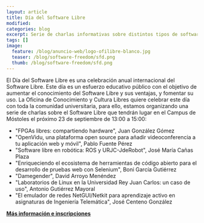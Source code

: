 ```yaml
---
layout: article
title: Día del Software Libre
modified:
categories: blog
excerpt: Serie de charlas informativas sobre distintos tipos de software y alternativas con motivo del Día del Software Libre
tags: []
image:
  feature: /blog/anuncio-web/logo-ofilibre-blanco.jpg
  teaser: /blog/software-freedom/sfd.png
  thumb: /blog/software-freedom/sfd.png
---
```


El Día del Software Libre es una celebración anual internacional del Software Libre. Este día es un esfuerzo educativo público con el objetivo de aumentar el conocimiento del Software Libre y sus ventajas, y fomentar su uso. La Oficina de Conocimiento y Cultura Libres quiere celebrar este día con toda la comunidad universitaria, para ello, estamos organizando una serie de charlas sobre el Software Libre que tendrán lugar en el Campus de Móstoles el próximo 23 de septiembre de
13:00 a 15:00:

* "FPGAs libres: compartiendo hardware", Juan González Gómez
* "OpenVidu, una plataforma open source para añadir videoconferencia a tu aplicación web y móvil", Pablo Fuente Pérez
* "Software libre en robótica: ROS y URJC-JdeRobot", José María Cañas Plaza
* "Enriqueciendo el ecosistema de herramientas de código abierto para el desarrollo de pruebas web con Selenium", Boni García Gutiérrez
* "Damegender", David Arroyo Menéndez
* "Laboratorios de Linux en la Universidad Rey Juan Carlos: un caso de uso", Antonio Gutiérrez Mayoral
* "El emulador de redes NetGUI/Netkit para aprendizaje activo en asignaturas de Ingeniería Telemática", José Centeno González

**[Más información e inscripciones](https://eventos.urjc.es/39175/detail/dia-del-software-libre.html)**

  

